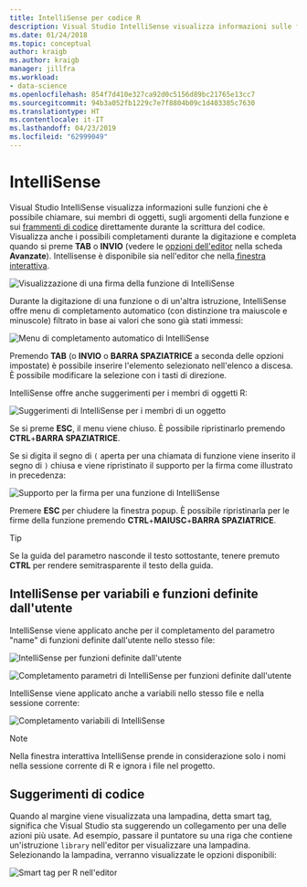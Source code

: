 ```yaml
---
title: IntelliSense per codice R
description: Visual Studio IntelliSense visualizza informazioni sulle funzioni, i membri dell'oggetto, frammenti di codice e i completamenti durante la digitazione di codice R.
ms.date: 01/24/2018
ms.topic: conceptual
author: kraigb
ms.author: kraigb
manager: jillfra
ms.workload:
- data-science
ms.openlocfilehash: 854f7d410e327ca92d0c5156d89bc21765e13cc7
ms.sourcegitcommit: 94b3a052fb1229c7e7f8804b09c1d403385c7630
ms.translationtype: HT
ms.contentlocale: it-IT
ms.lasthandoff: 04/23/2019
ms.locfileid: "62999049"
---
```

# <a name="intellisense"></a>IntelliSense

Visual Studio IntelliSense visualizza informazioni sulle funzioni che è possibile chiamare, sui membri di oggetti, sugli argomenti della funzione e sui [frammenti di codice](code-snippets-for-r.md) direttamente durante la scrittura del codice. Visualizza anche i possibili completamenti durante la digitazione e completa quando si preme **TAB** o **INVIO** (vedere le [opzioni dell'editor](editing-r-code-in-visual-studio.md#editor-options) nella scheda **Avanzate**). Intellisense è disponibile sia nell'editor che nella[ finestra interattiva](interactive-repl-for-r-in-visual-studio.md).

![Visualizzazione di una firma della funzione di IntelliSense](media/intellisense-function-signature.png)

Durante la digitazione di una funzione o di un'altra istruzione, IntelliSense offre menu di completamento automatico (con distinzione tra maiuscole e minuscole) filtrato in base ai valori che sono già stati immessi:

![Menu di completamento automatico di IntelliSense](media/intellisense-auto-complete-menu.png)

Premendo **TAB** (o **INVIO** o **BARRA SPAZIATRICE** a seconda delle opzioni impostate) è possibile inserire l'elemento selezionato nell'elenco a discesa. È possibile modificare la selezione con i tasti di direzione.

IntelliSense offre anche suggerimenti per i membri di oggetti R:

![Suggerimenti di IntelliSense per i membri di un oggetto](media/intellisense-auto-complete-r-objects.png)

Se si preme **ESC**, il menu viene chiuso. È possibile ripristinarlo premendo **CTRL**+**BARRA SPAZIATRICE**.

Se si digita il segno di `(` aperta per una chiamata di funzione viene inserito il segno di `)` chiusa e viene ripristinato il supporto per la firma come illustrato in precedenza:

![Supporto per la firma per una funzione di IntelliSense](media/intellisense-function-signature.png)

Premere **ESC** per chiudere la finestra popup. È possibile ripristinarla per le firme della funzione premendo **CTRL**+**MAIUSC**+**BARRA SPAZIATRICE**.

> [!Tip]
> Se la guida del parametro nasconde il testo sottostante, tenere premuto **CTRL** per rendere semitrasparente il testo della guida.

## <a name="intellisense-for-user-defined-functions-and-variables"></a>IntelliSense per variabili e funzioni definite dall'utente

IntelliSense viene applicato anche per il completamento del parametro "name" di funzioni definite dall'utente nello stesso file:

![IntelliSense per funzioni definite dall'utente](media/intellisense-same-file-functions.png)

![Completamento parametri di IntelliSense per funzioni definite dall'utente](media/intellisense-parameter-completion.png)

IntelliSense viene applicato anche a variabili nello stesso file e nella sessione corrente:

![Completamento variabili di IntelliSense](media/intellisense-variable-completion.png)

> [!Note]
> Nella finestra interattiva IntelliSense prende in considerazione solo i nomi nella sessione corrente di R e ignora i file nel progetto.

## <a name="code-suggestions"></a>Suggerimenti di codice

Quando al margine viene visualizzata una lampadina, detta smart tag, significa che Visual Studio sta suggerendo un collegamento per una delle azioni più usate. Ad esempio, passare il puntatore su una riga che contiene un'istruzione `library` nell'editor per visualizzare una lampadina. Selezionando la lampadina, verranno visualizzate le opzioni disponibili:

![Smart tag per R nell'editor](media/intellisense-smart-tags.png)
